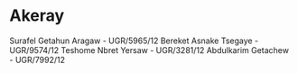 # Akeray
Surafel Getahun Aragaw - UGR/5965/12
Bereket Asnake Tsegaye - UGR/9574/12
Teshome Nbret Yersaw - UGR/3281/12
Abdulkarim Getachew - UGR/7992/12
